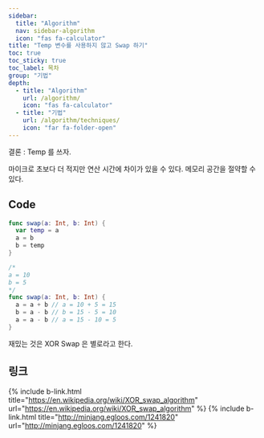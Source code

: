 ```yaml
---
sidebar:
  title: "Algorithm"
  nav: sidebar-algorithm
  icon: "fas fa-calculator"
title: "Temp 변수를 사용하지 않고 Swap 하기"
toc: true
toc_sticky: true
toc_label: 목차
group: "기법"
depth: 
  - title: "Algorithm"
    url: /algorithm/
    icon: "fas fa-calculator"
  - title: "기법"
    url: /algorithm/techniques/
    icon: "far fa-folder-open"
---
```

결론 : Temp 를 쓰자.

마이크로 초보다 더 적지만 연산 시간에 차이가 있을 수 있다.
메모리 공간을 절약할 수 있다.
## Code

```swift
func swap(a: Int, b: Int) {
  var temp = a
  a = b
  b = temp
}
```

```swift
/*
a = 10
b = 5
*/
func swap(a: Int, b: Int) {
  a = a + b // a = 10 + 5 = 15
  b = a - b // b = 15 - 5 = 10
  a = a - b // a = 15 - 10 = 5
}
```

재밌는 것은
XOR Swap 은 별로라고 한다.

## 링크
{% include b-link.html title="https://en.wikipedia.org/wiki/XOR_swap_algorithm" url="https://en.wikipedia.org/wiki/XOR_swap_algorithm" %}
{% include b-link.html title="http://minjang.egloos.com/1241820" url="http://minjang.egloos.com/1241820" %}
